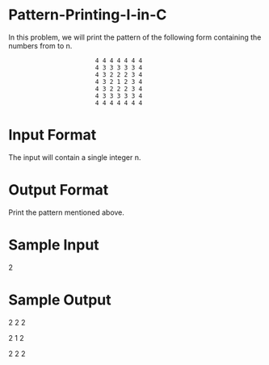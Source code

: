# Pattern-Printing-I-in-C
In this problem, we will print the pattern of the following form containing the numbers from  to n.

                            4 4 4 4 4 4 4  
                            4 3 3 3 3 3 4   
                            4 3 2 2 2 3 4   
                            4 3 2 1 2 3 4   
                            4 3 2 2 2 3 4   
                            4 3 3 3 3 3 4   
                            4 4 4 4 4 4 4  
  
# Input Format

The input will contain a single integer n. 

# Output Format

Print the pattern mentioned above.

# Sample Input

2

# Sample Output

2 2 2

2 1 2

2 2 2
